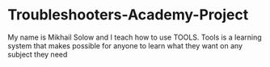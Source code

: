 # Troubleshooters-Academy-Project
My name is Mikhail Solow and I teach how to use TOOLS.
Tools is a learning system that makes possible for anyone to learn what they want on any subject they need 
